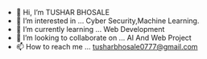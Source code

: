 - 👋 Hi, I’m TUSHAR BHOSALE
- 👀 I’m interested in ... Cyber Security,Machine Learning.
- 🌱 I’m currently learning ... Web Development
- 💞️ I’m looking to collaborate on ... AI And Web Project
- 📫 How to reach me ... tusharbhosale0777@gmail.com

<!---
Tusharbhosalehub/Tusharbhosalehub is a ✨ special ✨ repository because its `README.md` (this file) appears on your GitHub profile.
You can click the Preview link to take a look at your changes.
--->
